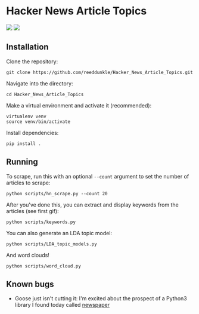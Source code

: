 # Hacker News Article Topics

<img src="http://i.imgur.com/TxS4faf.png" />

<img src="http://i.imgur.com/MppVw4T.gif" />


Installation
----

Clone the repository:

```
git clone https://github.com/reeddunkle/Hacker_News_Article_Topics.git
```

Navigate into the directory:

```
cd Hacker_News_Article_Topics
```

Make a virtual environment and activate it (recommended):

```
virtualenv venv
source venv/bin/activate
```

Install dependencies:

```
pip install .
```

Running
----

To scrape, run this with an optional `--count` argument to set the number of articles to scrape:

```
python scripts/hn_scrape.py --count 20
```

After you've done this, you can extract and display keywords from the articles (see first gif):

```
python scripts/keywords.py
```

You can also generate an LDA topic model:

```
python scripts/LDA_topic_models.py
```

And word clouds!

```
python scripts/word_cloud.py
```


Known bugs
----

- Goose just isn't cutting it: I'm excited about the prospect of a Python3 library I found today called [newspaper](https://github.com/codelucas/newspaper)
